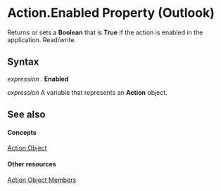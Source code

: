 
# Action.Enabled Property (Outlook)

Returns or sets a  **Boolean** that is **True** if the action is enabled in the application. Read/write.


## Syntax

 _expression_ . **Enabled**

 _expression_ A variable that represents an **Action** object.


## See also


#### Concepts


[Action Object](22bd8d4a-9cf4-bd37-011b-8da3dfadf761.md)
#### Other resources


[Action Object Members](b423cdd8-c67e-a53b-9166-eacfd5a33e7c.md)
